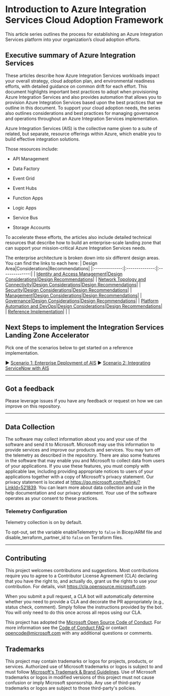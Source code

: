 # Introduction to Azure Integration Services Cloud Adoption Framework

This article series outlines the process for establishing an Azure
Integration Services platform into your organization’s cloud adoption
efforts.

## Executive summary of Azure Integration Services

These articles describe how Azure Integration Services workloads impact
your overall strategy, cloud adoption plan, and environmental readiness
efforts, with detailed guidance on common drift for each effort. This
document highlights important best practices to adopt when provisioning
Azure Integration Services and also provides automation that allows you
to provision Azure Integration Services based upon the best practices
that we outline in this document. To support your cloud adoption needs,
the series also outlines considerations and best practices for managing
governance and operations throughout an Azure Integration Services
implementation.

Azure Integration Services (AIS) is the collective name given to a suite
of related, but separate, resource offerings within Azure, which enable
you to build effective integration solutions.

Those resources include:

- API Management

- Data Factory

- Event Grid

- Event Hubs

- Function Apps

- Logic Apps

- Service Bus

- Storage Accounts

To accelerate these efforts, the articles also include detailed
technical resources that describe how to build an enterprise-scale
landing zone that can support your mission-critical Azure Integration
Services needs.

The enterprise architecture is broken down into six different design areas. You can find the links to each here:
| Design Area|Considerations|Recommendations|
|:--------------:|:--------------:|:--------------:|
| [Identity and Access Management](docs/Identity%20and%20Access%20Management.md)|[Design Considerations](docs/Identity%20and%20Access%20Management.md#design-considerations)|[Design Recommendations](docs/Identity%20and%20Access%20Management.md#design-recommendations)|
| [Network Topology and Connectivity](docs/Network%20Topology%20and%20Connectivity.md)|[Design Considerations](docs/Network%20Topology%20and%20Connectivity.md#design-considerations)|[Design Recommendations](docs/Network%20Topology%20and%20Connectivity.md#design-recommendations)|
| [Security](docs/Security.md)|[Design Considerations](docs/Security.md#design-considerations)|[Design Recommendations](docs/Security.md#design-recommendations)|
| [Management](docs/Management.md)|[Design Considerations](docs/Management.md#design-considerations)|[Design Recommendations](docs/Management.md#design-recommendation)|
| [Governance](docs/Governance.md)|[Design Considerations](docs/Governance.md#design-considerations)|[Design Recommendations](docs/Governance.md#design-recommendations)|
| [Platform Automation and DevOps](docs/Platform%20Automation%20and%20DevOps.md)|[Design Considerations](docs/Platform%20Automation%20and%20DevOps.md#design-considerations)|[Design Recommendations](docs/Platform%20Automation%20and%20DevOps.md#design-recommendations)|
| [Reference Implementation](docs/Reference%20Implementation.md)| | |

## Next Steps to implement the Integration Services Landing Zone Accelerator

Pick one of the scenarios below to get started on a reference implementation.

:arrow_forward: [Scenario 1: Enterprise Deployment of AIS](docs/scenario1/Reference%20Implementation.md)
:arrow_forward: [Scenario 2: Integrating ServiceNow with AIS](docs/scenario2/Reference%20Implementation.md)

---

## Got a feedback

Please leverage issues if you have any feedback or request on how we can improve on this repository.

---
## Data Collection

The software may collect information about you and your use of the software and send it to Microsoft. Microsoft may use this information to provide services and improve our products and services. You may turn off the telemetry as described in the repository. There are also some features in the software that may enable you and Microsoft to collect data from users of your applications. If you use these features, you must comply with applicable law, including providing appropriate notices to users of your applications together with a copy of Microsoft's privacy statement. Our privacy statement is located at https://go.microsoft.com/fwlink/?LinkId=521839. You can learn more about data collection and use in the help documentation and our privacy statement. Your use of the software operates as your consent to these practices.

### Telemetry Configuration

Telemetry collection is on by default.

To opt-out, set the variable enableTelemetry to `false` in Bicep/ARM file and disable_terraform_partner_id to `false` on Terraform files.

---

## Contributing

This project welcomes contributions and suggestions.  Most contributions require you to agree to a
Contributor License Agreement (CLA) declaring that you have the right to, and actually do, grant us
the rights to use your contribution. For details, visit https://cla.opensource.microsoft.com.

When you submit a pull request, a CLA bot will automatically determine whether you need to provide
a CLA and decorate the PR appropriately (e.g., status check, comment). Simply follow the instructions
provided by the bot. You will only need to do this once across all repos using our CLA.

This project has adopted the [Microsoft Open Source Code of Conduct](https://opensource.microsoft.com/codeofconduct/).
For more information see the [Code of Conduct FAQ](https://opensource.microsoft.com/codeofconduct/faq/) or
contact [opencode@microsoft.com](mailto:opencode@microsoft.com) with any additional questions or comments.

## Trademarks

This project may contain trademarks or logos for projects, products, or services. Authorized use of Microsoft 
trademarks or logos is subject to and must follow 
[Microsoft's Trademark & Brand Guidelines](https://www.microsoft.com/en-us/legal/intellectualproperty/trademarks/usage/general).
Use of Microsoft trademarks or logos in modified versions of this project must not cause confusion or imply Microsoft sponsorship.
Any use of third-party trademarks or logos are subject to those third-party's policies.

